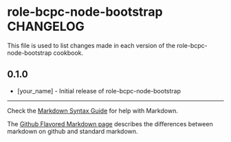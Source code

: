 role-bcpc-node-bootstrap CHANGELOG
==================================

This file is used to list changes made in each version of the role-bcpc-node-bootstrap cookbook.

0.1.0
-----
- [your_name] - Initial release of role-bcpc-node-bootstrap

- - -
Check the [Markdown Syntax Guide](http://daringfireball.net/projects/markdown/syntax) for help with Markdown.

The [Github Flavored Markdown page](http://github.github.com/github-flavored-markdown/) describes the differences between markdown on github and standard markdown.
